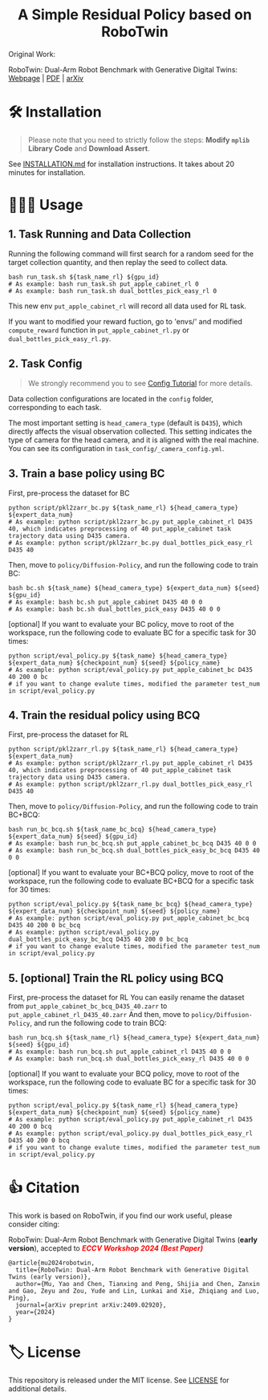 <h1 align="center">
	A Simple Residual Policy based on RoboTwin
</h1>

Original Work: 

RoboTwin: Dual-Arm Robot Benchmark with Generative Digital Twins: [Webpage](https://robotwin-benchmark.github.io/early-version) | [PDF](https://arxiv.org/pdf/2409.02920) | [arXiv](https://arxiv.org/abs/2409.02920)<br>

# 🛠️ Installation
> Please note that you need to strictly follow the steps: **Modify `mplib` Library Code** and **Download Assert**.

See [INSTALLATION.md](./INSTALLATION.md) for installation instructions. It takes about 20 minutes for installation.

# 🧑🏻‍💻 Usage 
## 1. Task Running and Data Collection
Running the following command will first search for a random seed for the target collection quantity, and then replay the seed to collect data.
```
bash run_task.sh ${task_name_rl} ${gpu_id}
# As example: bash run_task.sh put_apple_cabinet_rl 0
# As example: bash run_task.sh dual_bottles_pick_easy_rl 0
```
This new env `put_apple_cabinet_rl` will record all data used for RL task.

If you want to modified your reward fuction, go to 'envs/' and modified `compute_reward` function in `put_apple_cabinet_rl.py` or `dual_bottles_pick_easy_rl.py`.

## 2. Task Config
> We strongly recommend you to see [Config Tutorial](./CONFIG_TUTORIAL.md) for more details.

Data collection configurations are located in the `config` folder, corresponding to each task. 

The most important setting is `head_camera_type` (default is `D435`), which directly affects the visual observation collected. This setting indicates the type of camera for the head camera, and it is aligned with the real machine. You can see its configuration in `task_config/_camera_config.yml`.

## 3. Train a base policy using BC
First, pre-process the dataset for BC
```
python script/pkl2zarr_bc.py ${task_name_rl} ${head_camera_type} ${expert_data_num}
# As example: python script/pkl2zarr_bc.py put_apple_cabinet_rl D435 40, which indicates preprocessing of 40 put_apple_cabinet task trajectory data using D435 camera.
# As example: python script/pkl2zarr_bc.py dual_bottles_pick_easy_rl D435 40
```

Then, move to `policy/Diffusion-Policy`, and run the following code to train BC:
```
bash bc.sh ${task_name} ${head_camera_type} ${expert_data_num} ${seed} ${gpu_id}
# As example: bash bc.sh put_apple_cabinet D435 40 0 0
# As example: bash bc.sh dual_bottles_pick_easy D435 40 0 0
```

[optional] If you want to evaluate your BC policy, move to root of the workspace, run the following code to evaluate BC for a specific task for 30 times:
```
python script/eval_policy.py ${task_name} ${head_camera_type} ${expert_data_num} ${checkpoint_num} ${seed} ${policy_name}
# As example: python script/eval_policy.py put_apple_cabinet_bc D435 40 200 0 bc
# if you want to change evalute times, modified the parameter test_num in script/eval_policy.py 
```

## 4. Train the residual policy using BCQ 
First, pre-process the dataset for RL
```
python script/pkl2zarr_rl.py ${task_name_rl} ${head_camera_type} ${expert_data_num}
# As example: python script/pkl2zarr_rl.py put_apple_cabinet_rl D435 40, which indicates preprocessing of 40 put_apple_cabinet task trajectory data using D435 camera.
# As example: python script/pkl2zarr_rl.py dual_bottles_pick_easy_rl D435 40
```

Then, move to `policy/Diffusion-Policy`, and run the following code to train BC+BCQ:
```
bash run_bc_bcq.sh ${task_name_bc_bcq} ${head_camera_type} ${expert_data_num} ${seed} ${gpu_id}
# As example: bash run_bc_bcq.sh put_apple_cabinet_bc_bcq D435 40 0 0
# As example: bash run_bc_bcq.sh dual_bottles_pick_easy_bc_bcq D435 40 0 0
```

[optional] If you want to evaluate your BC+BCQ policy, move to root of the workspace, run the following code to evaluate BC+BCQ for a specific task for 30 times:
```
python script/eval_policy.py ${task_name_bc_bcq} ${head_camera_type} ${expert_data_num} ${checkpoint_num} ${seed} ${policy_name}
# As example: python script/eval_policy.py put_apple_cabinet_bc_bcq D435 40 200 0 bc_bcq
# As example: python script/eval_policy.py dual_bottles_pick_easy_bc_bcq D435 40 200 0 bc_bcq
# if you want to change evalute times, modified the parameter test_num in script/eval_policy.py 
```

## 5. [optional] Train the RL policy using BCQ 
First, pre-process the dataset for RL
You can easily rename the dataset from `put_apple_cabinet_bc_bcq_D435_40.zarr` to `put_apple_cabinet_rl_D435_40.zarr` 
And then, move to `policy/Diffusion-Policy`, and run the following code to train BCQ:
```
bash run_bcq.sh ${task_name_rl} ${head_camera_type} ${expert_data_num} ${seed} ${gpu_id}
# As example: bash run_bcq.sh put_apple_cabinet_rl D435 40 0 0
# As example: bash run_bcq.sh dual_bottles_pick_easy_rl D435 40 0 0
```

[optional] If you want to evaluate your BCQ policy, move to root of the workspace, run the following code to evaluate BC for a specific task for 30 times:
```
python script/eval_policy.py ${task_name_rl} ${head_camera_type} ${expert_data_num} ${checkpoint_num} ${seed} ${policy_name}
# As example: python script/eval_policy.py put_apple_cabinet_rl D435 40 200 0 bcq
# As example: python script/eval_policy.py dual_bottles_pick_easy_rl D435 40 200 0 bcq
# if you want to change evalute times, modified the parameter test_num in script/eval_policy.py 
```

# 👍 Citation
This work is based on RoboTwin, if you find our work useful, please consider citing:

RoboTwin: Dual-Arm Robot Benchmark with Generative Digital Twins (**early version**), accepted to <i style="color: red; display: inline;"><b>ECCV Workshop 2024 (Best Paper)</b></i>
```
@article{mu2024robotwin,
  title={RoboTwin: Dual-Arm Robot Benchmark with Generative Digital Twins (early version)},
  author={Mu, Yao and Chen, Tianxing and Peng, Shijia and Chen, Zanxin and Gao, Zeyu and Zou, Yude and Lin, Lunkai and Xie, Zhiqiang and Luo, Ping},
  journal={arXiv preprint arXiv:2409.02920},
  year={2024}
}
```

# 🏷️ License
This repository is released under the MIT license. See [LICENSE](./LICENSE) for additional details.

